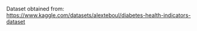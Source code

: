 Dataset obtained from: https://www.kaggle.com/datasets/alexteboul/diabetes-health-indicators-dataset
